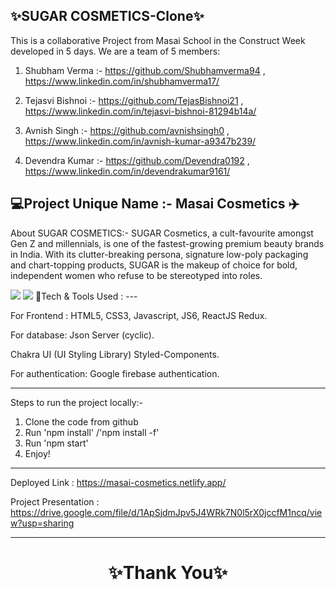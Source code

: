 ✨SUGAR COSMETICS-Clone✨
---
This is a collaborative Project from Masai School in the Construct Week developed in 5 days. We are a team of 5 members:



1. Shubham Verma :- https://github.com/Shubhamverma94 , https://www.linkedin.com/in/shubhamverma17/

2. Tejasvi Bishnoi :- https://github.com/TejasBishnoi21  , https://www.linkedin.com/in/tejasvi-bishnoi-81294b14a/

3. Avnish Singh :- https://github.com/avnishsingh0 , https://www.linkedin.com/in/avnish-kumar-a9347b239/

4. Devendra Kumar :- https://github.com/Devendra0192 , https://www.linkedin.com/in/devendrakumar9161/

💻Project Unique Name :- Masai Cosmetics ✈️
---
About SUGAR COSMETICS:- SUGAR Cosmetics, a cult-favourite amongst Gen Z and millennials, is one of the fastest-growing premium beauty brands in India. With its clutter-breaking persona, signature low-poly packaging and chart-topping products, SUGAR is the makeup of choice for bold, independent women who refuse to be stereotyped into roles.

<img src="https://in.sugarcosmetics.com/_next/image?url=https%3A%2F%2Fd32baadbbpueqt.cloudfront.net%2FHomepage%2Fa7bfdf05-ad0e-4c24-ab48-7ff64e9115b8.jpg&w=1920&q=75"/>

<img src="https://in.sugarcosmetics.com/_next/image?url=https://d32baadbbpueqt.cloudfront.net/Homepage/b16a42b1-3e35-42bb-b122-a517e75c490e.jpg&w=1920&q=75"/>
💫Tech & Tools Used :
---

For Frontend : HTML5, CSS3, Javascript, JS6, ReactJS Redux.

For database: Json Server (cyclic).

Chakra UI (UI Styling Library) Styled-Components.

For authentication: Google firebase authentication.

---
Steps to run the project locally:-
1. Clone the code from github
2. Run 'npm install' /'npm install -f'
3. Run 'npm start'
4. Enjoy! 

---
Deployed Link : https://masai-cosmetics.netlify.app/

Project Presentation : https://drive.google.com/file/d/1ApSjdmJpv5J4WRk7N0l5rX0jccfM1ncq/view?usp=sharing

----
<h1 align="center">✨Thank You✨</h1>
